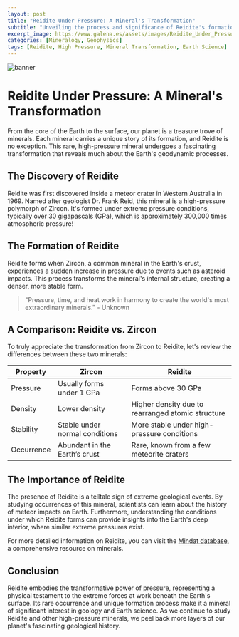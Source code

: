 ```yaml
---
layout: post
title: "Reidite Under Pressure: A Mineral's Transformation"
subtitle: "Unveiling the process and significance of Reidite's formation under extreme pressure conditions."
excerpt_image: https://www.galena.es/assets/images/Reidite_Under_Pressure.png
categories: [Mineralogy, Geophysics]
tags: [Reidite, High Pressure, Mineral Transformation, Earth Science]
---
```


![banner](https://www.galena.es/assets/images/Reidite_Under_Pressure.png)

# Reidite Under Pressure: A Mineral's Transformation

From the core of the Earth to the surface, our planet is a treasure trove of minerals. Each mineral carries a unique story of its formation, and Reidite is no exception. This rare, high-pressure mineral undergoes a fascinating transformation that reveals much about the Earth's geodynamic processes.

## The Discovery of Reidite

Reidite was first discovered inside a meteor crater in Western Australia in 1969. Named after geologist Dr. Frank Reid, this mineral is a high-pressure polymorph of Zircon. It's formed under extreme pressure conditions, typically over 30 gigapascals (GPa), which is approximately 300,000 times atmospheric pressure!

## The Formation of Reidite

Reidite forms when Zircon, a common mineral in the Earth's crust, experiences a sudden increase in pressure due to events such as asteroid impacts. This process transforms the mineral's internal structure, creating a denser, more stable form.

> "Pressure, time, and heat work in harmony to create the world's most extraordinary minerals." - Unknown

## A Comparison: Reidite vs. Zircon

To truly appreciate the transformation from Zircon to Reidite, let's review the differences between these two minerals:

| Property | Zircon | Reidite |
|----------|--------|---------|
| Pressure | Usually forms under 1 GPa | Forms above 30 GPa |
| Density  | Lower density | Higher density due to rearranged atomic structure |
| Stability | Stable under normal conditions | More stable under high-pressure conditions |
| Occurrence | Abundant in the Earth’s crust | Rare, known from a few meteorite craters |

## The Importance of Reidite

The presence of Reidite is a telltale sign of extreme geological events. By studying occurrences of this mineral, scientists can learn about the history of meteor impacts on Earth. Furthermore, understanding the conditions under which Reidite forms can provide insights into the Earth's deep interior, where similar extreme pressures exist.

For more detailed information on Reidite, you can visit the [Mindat database](https://www.mindat.org/min-3407.html), a comprehensive resource on minerals.

## Conclusion

Reidite embodies the transformative power of pressure, representing a physical testament to the extreme forces at work beneath the Earth's surface. Its rare occurrence and unique formation process make it a mineral of significant interest in geology and Earth science. As we continue to study Reidite and other high-pressure minerals, we peel back more layers of our planet's fascinating geological history.